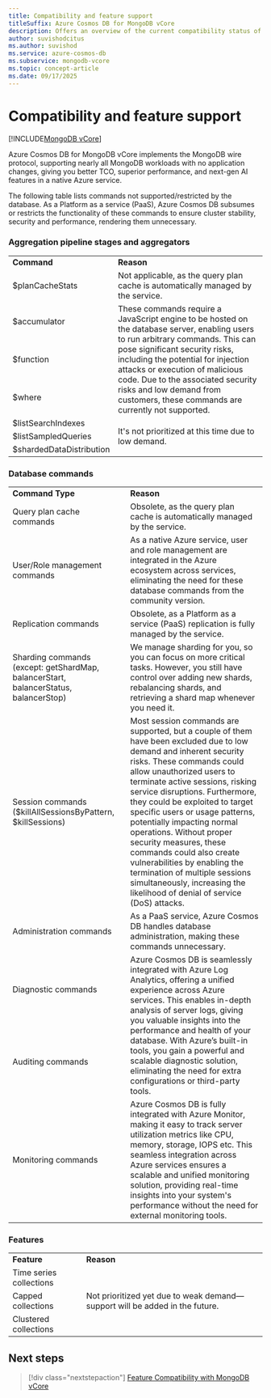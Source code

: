 ```yaml
---
title: Compatibility and feature support
titleSuffix: Azure Cosmos DB for MongoDB vCore
description: Offers an overview of the current compatibility status of Mongo vCore.
author: suvishodcitus
ms.author: suvishod
ms.service: azure-cosmos-db
ms.subservice: mongodb-vcore
ms.topic: concept-article
ms.date: 09/17/2025
---
```


# Compatibility and feature support

[!INCLUDE[MongoDB vCore](~/reusable-content/ce-skilling/azure/includes/cosmos-db/includes/appliesto-mongodb-vcore.md)]

Azure Cosmos DB for MongoDB vCore implements the MongoDB wire protocol, supporting nearly all MongoDB workloads with no application changes, giving you better TCO, superior performance, and next-gen AI features in a native Azure service.

The following table lists commands not supported/restricted by the database. As a Platform as a service (PaaS), Azure Cosmos DB subsumes or restricts the functionality of these commands to ensure cluster stability, security and performance, rendering them unnecessary.


### Aggregation pipeline stages and aggregators

<table>
<tr><td><b>Command</b></td><td><b>Reason</b></td></tr>

<tr><td>$planCacheStats</td><td rowspan="1">Not applicable, as the query plan cache is automatically managed by the service.</td></tr>

<tr><td>$accumulator</td><td rowspan="3">These commands require a JavaScript engine to be hosted on the database server, enabling users to run arbitrary commands. This can pose significant security risks, including the potential for injection attacks or execution of malicious code. Due to the associated security risks and low demand from customers, these commands are currently not supported. </td></tr>
<tr><td>$function</td></tr>
<tr><td>$where</td></tr>
<tr><td>$listSearchIndexes</td><td rowspan="3">It's not prioritized at this time due to low demand.</td></tr>
<tr><td>$listSampledQueries</td></tr>
<tr><td>$shardedDataDistribution</td></tr>

</table>


### Database commands

<table>
<tr><td><b>Command Type</b></td><td><b>Reason</b></td></tr>

<tr><td rowspan="1">Query plan cache commands</td><td rowspan="1">Obsolete, as the query plan cache is automatically managed by the service.</td></tr>

<tr><td rowspan="1">User/Role management commands</td><td rowspan="1">As a native Azure service, user and role management are integrated in the Azure ecosystem across services, eliminating the need for these database commands from the community version.</td></tr>

<tr><td rowspan="1">Replication commands</td><td rowspan="1">Obsolete, as a Platform as a service (PaaS) replication is fully managed by the service.</td></tr>

<tr><td rowspan="1">Sharding commands (except: getShardMap, balancerStart, balancerStatus, balancerStop)</td><td rowspan="1">We manage sharding for you, so you can focus on more critical tasks. However, you still have control over adding new shards, rebalancing shards, and retrieving a shard map whenever you need it.</td></tr>

<tr><td rowspan="1">Session commands ($killAllSessionsByPattern, $killSessions) </td><td rowspan="1">Most session commands are supported, but a couple of them have been excluded due to low demand and inherent security risks. These commands could allow unauthorized users to terminate active sessions, risking service disruptions. Furthermore, they could be exploited to target specific users or usage patterns, potentially impacting normal operations. Without proper security measures, these commands could also create vulnerabilities by enabling the termination of multiple sessions simultaneously, increasing the likelihood of denial of service (DoS) attacks.</td></tr>

<tr><td rowspan="1">Administration commands</td><td rowspan="1">As a PaaS service, Azure Cosmos DB handles database administration, making these commands unnecessary.</td></tr>

<tr><td rowspan="1">Diagnostic commands</td><td rowspan="2">Azure Cosmos DB is seamlessly integrated with Azure Log Analytics, offering a unified experience across Azure services. This enables in-depth analysis of server logs, giving you valuable insights into the performance and health of your database. With Azure’s built-in tools, you gain a powerful and scalable diagnostic solution, eliminating the need for extra configurations or third-party tools.
</td></tr>

<tr><td>Auditing commands</td></tr>

<tr><td rowspan="1">Monitoring commands</td><td rowspan="1">Azure Cosmos DB is fully integrated with Azure Monitor, making it easy to track server utilization metrics like CPU, memory, storage, IOPS etc. This seamless integration across Azure services ensures a scalable and unified monitoring solution, providing real-time insights into your system's performance without the need for external monitoring tools.
</td></tr>


</table>


### Features

<table>
<tr><td><b>Feature</b></td><td><b>Reason</b></td></tr>

<tr><td rowspan="1">Time series collections</td><td rowspan="3">Not prioritized yet due to weak demand—support will be added in the future.</td></tr>

<tr><td>Capped collections</td></tr>
<tr><td>Clustered collections</td></tr>

</table>


## Next steps

> [!div class="nextstepaction"]
> [Feature Compatibility with MongoDB vCore](compatibility.md)



